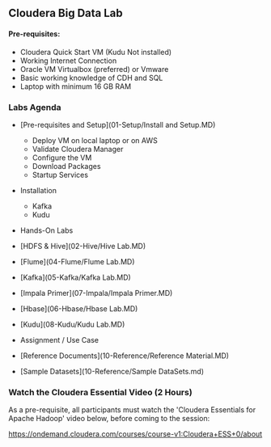 ## Cloudera Big Data Lab

#### Pre-requisites:
* Cloudera Quick Start VM (Kudu Not installed)
* Working Internet Connection
* Oracle VM Virtualbox (preferred) or Vmware
* Basic working knowledge of CDH and SQL
* Laptop with minimum 16 GB RAM

### Labs Agenda

* [Pre-requisites and Setup](01-Setup/Install and Setup.MD)
	- Deploy VM on local laptop or on AWS
	- Validate Cloudera Manager
	- Configure the VM
	- Download Packages
	- Startup Services

* Installation
	- Kafka
	- Kudu

* Hands-On Labs
 * [HDFS & Hive](02-Hive/Hive Lab.MD)
 * [Flume](04-Flume/Flume Lab.MD) 
 * [Kafka](05-Kafka/Kafka Lab.MD)
 * [Impala Primer](07-Impala/Impala Primer.MD)
 * [Hbase](06-Hbase/Hbase Lab.MD)
 * [Kudu](08-Kudu/Kudu Lab.MD)
 * Assignment / Use Case
 * [Reference Documents](10-Reference/Reference Material.MD)
 * [Sample Datasets](10-Reference/Sample DataSets.md)
 

### Watch the Cloudera Essential Video (2 Hours)
As a pre-requisite, all participants must watch the 'Cloudera Essentials for Apache Hadoop' video below, before coming to the session:

https://ondemand.cloudera.com/courses/course-v1:Cloudera+ESS+0/about



